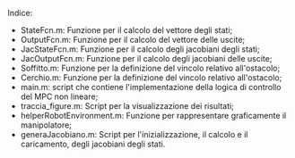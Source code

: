 Indice:
- StateFcn.m: Funzione per il calcolo del vettore degli stati;
- OutputFcn.m: Funzione per il calcolo del vettore delle uscite;
- JacStateFcn.m: Funzione per il calcolo degli jacobiani degli stati;
- JacOutputFcn.m: Funzione per il calcolo degli jacobiani delle uscite;
- Soffitto.m: Funzione per la definizione del vincolo relativo all'ostacolo;
- Cerchio.m: Funzione per la definizione del vincolo relativo all'ostacolo;
- main.m: script che contiene l'implementazione della logica di controllo del MPC non lineare;
- traccia_figure.m: Script per la visualizzazione dei risultati;
- helperRobotEnvironment.m: Funzione per rappresentare graficamente il manipolatore;
- generaJacobiano.m: Script per l'inizializzazione, il calcolo e il caricamento, degli jacobiani degli stati.